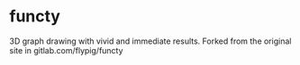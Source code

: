 # functy
3D graph drawing with vivid and immediate results. Forked from the original site in gitlab.com/flypig/functy
